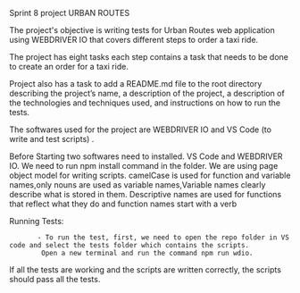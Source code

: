 Sprint 8 project URBAN ROUTES 

The project's objective is writing tests for Urban Routes web application using WEBDRIVER IO that covers different steps to order a taxi ride.

The project has eight tasks each step contains a task that needs to be done to create an order for a taxi ride.

Project also has a task to add a README.md file to the root directory describing the project’s name, a description of the project, a description of the technologies and techniques used, and instructions on how to run the tests.

The softwares used for the project are WEBDRIVER IO and VS Code (to write and test scripts) .

Before Starting two softwares need to installed. VS Code and WEBDRIVER IO.
We need to run npm install command in the folder.
We are using page object model for writing scripts.
camelCase is used for function and variable names,only nouns are used as variable names,Variable names clearly describe what is stored in them. 
Descriptive names are used for functions that reflect what they do and function names start with a verb


Running Tests:

           - To run the test, first, we need to open the repo folder in VS code and select the tests folder which contains the scripts.
            Open a new terminal and run the command npm run wdio.


If all the tests are working and the scripts are written correctly, the scripts should pass all the tests.
